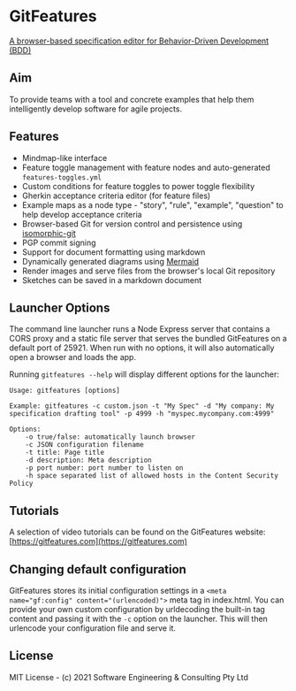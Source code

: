 # GitFeatures
[A browser-based specification editor for Behavior-Driven Development (BDD)](https://gitfeatures.com)

## Aim
To provide teams with a tool and concrete examples that help them intelligently develop software for agile projects.

## Features
- Mindmap-like interface
- Feature toggle management with feature nodes and auto-generated `features-toggles.yml`
- Custom conditions for feature toggles to power toggle flexibility
- Gherkin acceptance criteria editor (for feature files)
- Example maps as a node type - "story", "rule", "example", "question" to help develop acceptance criteria
- Browser-based Git for version control and persistence using [isomorphic-git](https://isomorphic-git.org/)
- PGP commit signing
- Support for document formatting using markdown
- Dynamically generated diagrams using [Mermaid](https://mermaid-js.github.io/)
- Render images and serve files from the browser's local Git repository
- Sketches can be saved in a markdown document

## Launcher Options
The command line launcher runs a Node Express server that contains a CORS proxy and a static file server that serves the bundled GitFeatures on a default port of 25921. When run with no options, it will also automatically open a browser and loads the app.

Running `gitfeatures --help` will display different options for the launcher:

```
Usage: gitfeatures [options]

Example: gitfeatures -c custom.json -t "My Spec" -d "My company: My specification drafting tool" -p 4999 -h "myspec.mycompany.com:4999" 

Options:
    -o true/false: automatically launch browser
    -c JSON configuration filename
    -t title: Page title
    -d description: Meta description
    -p port number: port number to listen on
    -h space separated list of allowed hosts in the Content Security Policy
```

## Tutorials
A selection of video tutorials can be found on the GitFeatures website: [https://gitfeatures.com](https://gitfeatures.com)

## Changing default configuration
GitFeatures stores its initial configuration settings in a `<meta name="gf:config" content="(urlencoded)">` meta tag in index.html. You can provide your own custom configuration by urldecoding the built-in tag content and passing it with the `-c` option on the launcher. This will then urlencode your configuration file and serve it.

## License
MIT License - (c) 2021 Software Engineering & Consulting Pty Ltd
